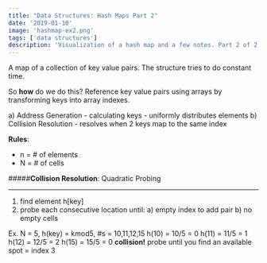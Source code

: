 ```yaml
---
title: "Data Structures: Hash Maps Part 2"
date: '2019-01-10'
image: 'hashmap-ex2.png'
tags: ['data structures']
description: 'Visualization of a hash map and a few notes. Part 2 of 2.'
---
```


A map of a collection of key value pairs. The structure tries to do constant time. 

So **how** do we do this? Reference key value pairs using arrays by transforming keys into array indexes.

a) Address Generation
    - calculating keys
    - uniformly distributes elements
b) Collision Resolution
    - resolves when 2 keys map to the same index

**Rules**: 
- n = # of elements
- N = # of cells

#####**Collision Resolution**: Quadratic Probing
____
1. find element h[key]
2. probe each consecutive location until:
    a) empty index to add pair
    b) no empty cells

Ex. N = 5, h(key) = kmod5, #s = 10,11,12,15
h(10) = 10/5 = 0
h(11) = 11/5 = 1
h(12) = 12/5 = 2
h(15) = 15/5 = 0 **collision!**
probe until you find an available spot = index 3
